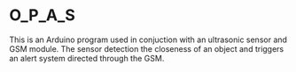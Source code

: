 # O_P_A_S
 This is an Arduino program used in conjuction with an ultrasonic sensor and GSM module. The sensor detection the closeness of an object and triggers an alert system directed through the GSM.
